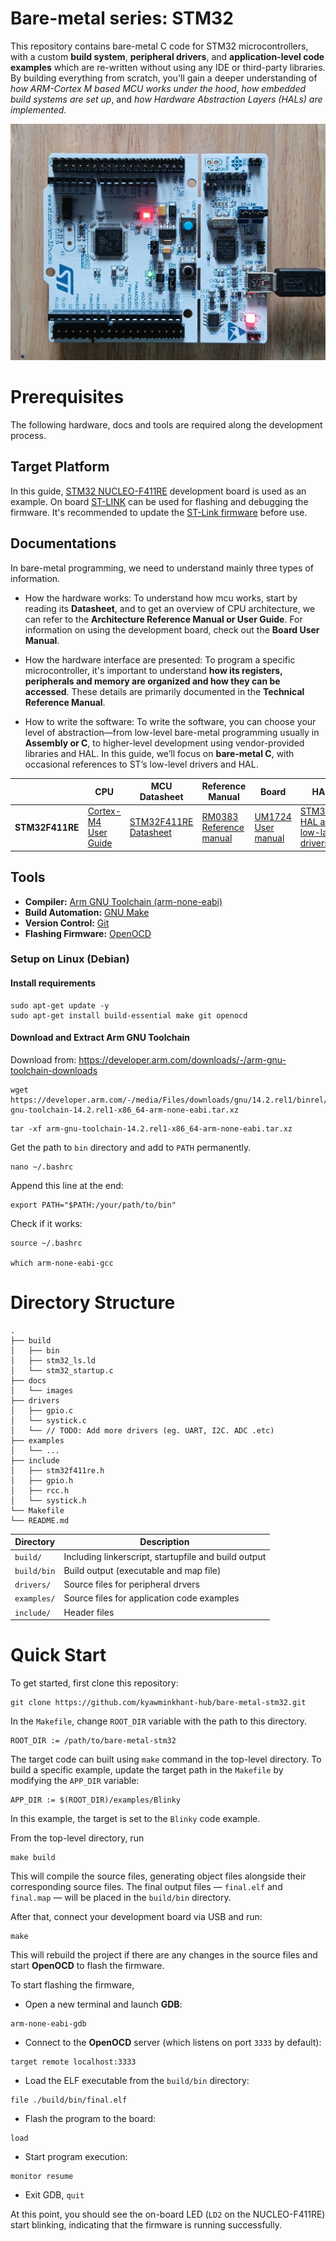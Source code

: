 # Bare-metal series: STM32

This repository contains bare-metal C code for STM32 microcontrollers, with a custom **build system**, **peripheral drivers**, and **application-level code examples** which are re-written without using any IDE or third-party libraries. By building everything from scratch, you'll gain a deeper understanding of *how ARM-Cortex M based MCU works under the hood*,  *how embedded build systems are set up*, and *how Hardware Abstraction Layers (HALs) are implemented.*

![STM32F411RE](./docs/images/STM32F411RE.jpg)

# Prerequisites 

The following hardware, docs and tools are required along the development process.

## Target Platform

In this guide, [STM32 NUCLEO-F411RE](https://www.st.com/en/microcontrollers-microprocessors/stm32f411re.html) development board is used as an example. On board [ST-LINK](https://www.st.com/en/development-tools/st-link-v2.html) can be used for flashing and debugging the firmware. It's recommended to update the [ST-Link firmware](https://www.st.com/en/development-tools/stsw-link007.html) before use.

## Documentations

In bare-metal programming, we need to understand mainly three types of information.

* How the hardware works: To understand how mcu works, start by reading its **Datasheet**, and to get an overview of CPU architecture, we can refer to the **Architecture Reference Manual or User Guide**. For information on using the development board, check out the **Board User Manual**.

* How the hardware interface are presented: To program a specific microcontroller, it's important to understand **how its registers, peripherals and memory are organized and how they can be accessed**. These details are primarily documented in the **Technical Reference Manual**.

* How to write the software: To write the software, you can choose your level of abstraction—from low-level bare-metal programming usually in **Assembly or C**, to higher-level development using vendor-provided libraries and HAL. In this guide, we’ll focus on **bare-metal C**, with occasional references to ST’s low-level drivers and HAL.

|                 | CPU                                                                                 | MCU Datasheet                                                                     | Reference Manual                                                                                                                                   | Board                                                                                                                       | HAL                                                                                                                                                           |
| --------------- | ----------------------------------------------------------------------------------- | --------------------------------------------------------------------------------- | -------------------------------------------------------------------------------------------------------------------------------------------------- | --------------------------------------------------------------------------------------------------------------------------- | ------------------------------------------------------------------------------------------------------------------------------------------------------------- |
| **STM32F411RE** | [Cortex-M4 User Guide](https://developer.arm.com/documentation/dui0553/latest/)<br> | [STM32F411RE Datasheet](https://www.st.com/resource/en/datasheet/stm32f411re.pdf) | [RM0383 Reference manual](https://www.st.com/resource/en/reference_manual/rm0383-stm32f411xce-advanced-armbased-32bit-mcus-stmicroelectronics.pdf) | [UM1724 User manual](https://www.st.com/resource/en/user_manual/um1724-stm32-nucleo64-boards-mb1136-stmicroelectronics.pdf) | [STM32F4 HAL and low-layer drivers](https://www.st.com/resource/en/user_manual/um1725-description-of-stm32f4-hal-and-lowlayer-drivers-stmicroelectronics.pdf) |
## Tools

* **Compiler:** [Arm GNU Toolchain (arm-none-eabi)](https://developer.arm.com/downloads/-/arm-gnu-toolchain-downloads)
* **Build Automation:** [GNU Make](https://www.gnu.org/software/make/)
* **Version Control:** [Git](https://git-scm.com/)
* **Flashing Firmware:** [OpenOCD](https://openocd.org/)

### Setup on Linux (Debian)

#### Install requirements

```
sudo apt-get update -y
sudo apt-get install build-essential make git openocd 
```

#### Download and Extract Arm GNU Toolchain

Download from: https://developer.arm.com/downloads/-/arm-gnu-toolchain-downloads

```
wget https://developer.arm.com/-/media/Files/downloads/gnu/14.2.rel1/binrel/arm-gnu-toolchain-14.2.rel1-x86_64-arm-none-eabi.tar.xz
```

```
tar -xf arm-gnu-toolchain-14.2.rel1-x86_64-arm-none-eabi.tar.xz
```

Get the path to `bin` directory and add to `PATH` permanently.
```
nano ~/.bashrc
```

Append this line at the end:
```
export PATH="$PATH:/your/path/to/bin"
```

Check if it works:
```
source ~/.bashrc

which arm-none-eabi-gcc
```

# Directory Structure

```
.
├── build
│   ├── bin
│   ├── stm32_ls.ld
│   └── stm32_startup.c
├── docs
│   └── images
├── drivers
│   ├── gpio.c
│   └── systick.c
│   └── // TODO: Add more drivers (eg. UART, I2C. ADC .etc)
├── examples
│   └── ...
├── include
│   ├── stm32f411re.h
│   ├── gpio.h
│   ├── rcc.h
│   └── systick.h
└── Makefile
└── README.md
```

| Directory   | Description                                          |
| ----------- | ---------------------------------------------------- |
| `build/`    | Including linkerscript, startupfile and build output |
| `build/bin` | Build output (executable and map file)               |
| `drivers/`  | Source files for peripheral drvers                   |
| `examples/` | Source files for application code examples           |
| `include/`  | Header files                                         |

# Quick Start

To get started, first clone this repository:
```
git clone https://github.com/kyawminkhant-hub/bare-metal-stm32.git
```

In the `Makefile`, change `ROOT_DIR` variable with the path to this directory.
```
ROOT_DIR := /path/to/bare-metal-stm32
```

The target code can built using `make` command in the top-level directory. To build a specific example, update the target path in the `Makefile` by modifying the `APP_DIR` variable:
```
APP_DIR := $(ROOT_DIR)/examples/Blinky
```

In this example, the target is set to the `Blinky` code example.

From the top-level directory, run
```
make build
```

This will compile the source files, generating object files alongside their corresponding source files. The final output files — `final.elf` and `final.map` — will be placed in the `build/bin` directory.

After that, connect your development board via USB and run:
```
make
```

This will rebuild the project if there are any changes in the source files and start **OpenOCD** to flash the firmware.

To start flashing the firmware,
* Open a new terminal and launch **GDB**:
```
arm-none-eabi-gdb
```

* Connect to the **OpenOCD** server (which listens on port `3333` by default):
```
target remote localhost:3333
```

* Load the ELF executable from the `build/bin` directory:
```
file ./build/bin/final.elf
```

* Flash the program to the board:
```
load
```

* Start program execution:
```
monitor resume
```

* Exit GDB, `quit`

At this point, you should see the on-board LED (`LD2` on the NUCLEO-F411RE) start blinking, indicating that the firmware is running successfully.
